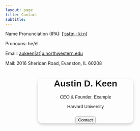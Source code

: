 ```yaml
---
layout: page
title: Contact
subtitle: 
---
```


Name Pronunciation (IPA): [[ˈɔstɪn · kiːn]](https://www.name-coach.com/austin-d-keen)

Pronouns: he/él

Email: [aukeen[at]u.northwestern.edu](aukeen@u.northwestern.edu)

Mail: 2016 Sheridan Road, Evanston, IL 60208

<!--https://forum.obsidian.md/t/adding-rounded-corners-to-markdown-tables-with-snippets-a-clean-solution/60551-->

<!--https://dev.to/tevko/create-a-virtual-business-card-with-devpage-4o21-->

<!--https://codepen.io/willalanjohnson/pen/epRbvb-->


<link rel="stylesheet" href="https://cdnjs.cloudflare.com/ajax/libs/font-awesome/4.7.0/css/font-awesome.min.css">
<style>
.card {
  border-radius: 15px;
  box-shadow: 0 4px 8px 0 rgba(0, 0, 0, 0.2);
  max-width: 300px;
  margin: auto;
  text-align: center;
  font-family: arial;
}

.title {
  color: grey;
  font-size: 18px;
}

button {
  border: none;
  outline: 0;
  display: inline-block;
  padding: 8px;
  color: white;
  background-color: #000;
  text-align: center;
  cursor: pointer;
  width: 100%;
  font-size: 18px;
}

a {
  text-decoration: none;
  font-size: 22px;
  color: black;
}

button:hover, a:hover {
  opacity: 0.7;
}
</style>

<div class="card">
  <!--<img src="/assets/img/keen_prof.jpg" alt="Austin Keen" style="width:100%">-->
  <h1>Austin D. Keen</h1>
  <p class="title">CEO & Founder, Example</p>
  <p>Harvard University</p>
  <div style="margin: 24px 0;">
    <a href="#"><i class="fa fa-dribbble"></i></a> 
    <a href="#"><i class="fa fa-twitter"></i></a>  
    <a href="#"><i class="fa fa-linkedin"></i></a>  
    <a href="#"><i class="fa fa-facebook"></i></a> 
  </div>
  <p><button>Contact</button></p>

